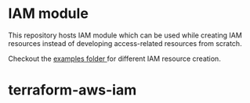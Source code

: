 # IAM module

This repository hosts IAM module which can be used while creating IAM resources instead of developing access-related resources from scratch.

Checkout the [examples folder ](https://github.com/infracloudio/terraform-aws-iam/tree/main/examples)for different IAM resource creation.


# terraform-aws-iam

